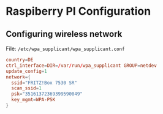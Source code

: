 # Raspiberry PI Configuration

## Configuring wireless network


File:  `/etc/wpa_supplicant/wpa_supplicant.conf`

```conf
country=DE
ctrl_interface=DIR=/var/run/wpa_supplicant GROUP=netdev
update_config=1
network={
  ssid="FRITZ!Box 7530 SR"
  scan_ssid=1
  psk="35161372369399590049"
  key_mgmt=WPA-PSK
}
```

